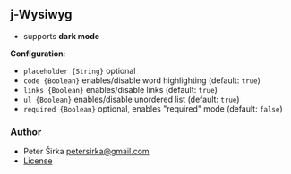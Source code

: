 ## j-Wysiwyg

- supports __dark mode__

__Configuration__:

- `placeholder {String}` optional
- `code {Boolean}` enables/disable word highlighting (default: `true`)
- `links {Boolean}` enables/disable links (default: `true`)
- `ul {Boolean}` enables/disable unordered list (default: `true`)
- `required {Boolean}` optional, enables "required" mode (default: `false`)

### Author

- Peter Širka <petersirka@gmail.com>
- [License](https://www.totaljs.com/license/)
